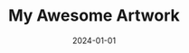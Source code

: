 ---
# This is a template for a new piece of art.
# To create a new art piece, copy this file, rename it (e.g., my-new-art.md),
# and fill in the details below.

# The title of your artwork.
title: "My Awesome Artwork"

# The path to the image file for this artwork.
# Can be a local path (e.g., /assets/images/art/my-art.jpg) or a full URL.
image: "https://via.placeholder.com/400x300"

# A brief description of the artwork. This will appear on the gallery card.
description: "A short description of my piece, what it's about, and how I made it."

# The date the artwork was completed. Use YYYY-MM-DD format.
date: 2024-01-01

# The medium used to create the piece (e.g., Digital Painting, Ink, Watercolor).
medium: "Digital Painting"

# Any extra notes about the piece (e.g., tools used, techniques).
notes: "Created with Procreate on iPad Pro."

# (Optional) If you sell prints of this work on Redbubble, paste the full URL here.
# If you don't, you can delete this line.
redbubble_link: ""
--- 